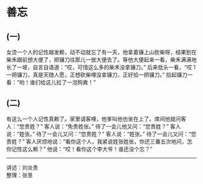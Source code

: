 # 善忘

## (一)

女烫一个人的记性越发赖，动不动就忘了有一天，他拿着镰上山砍柴呀，结果到在柴禾跟前想大便了，把镰刀往那儿一放大便去了。等他大便起来一看，柴禾满满地长了一坡，自言自语道：“哎，可惜这么多的柴禾没拿镰刀。” 后来低头一看，“哎 1 一把镰刀，真是天随人愿，正想砍柴哩没拿镰刀，正好拾一把镰刀。” 拾起镰刀一看：“哟！谁们给这儿拉了一泡狗粪！”

## (二)

有这么一个人记性真赖了。家里请客哩，他爹叫他也坐在上了。席间他就问客人：“您贵姓？” 客人说：“免贵姓张。” 待了一会儿他又问：“您贵姓？” 客人说：“姓张。” 待了一会儿又问：“您贵姓？” 客人说：“姓张。” 待了一会儿又问：“您贵姓？” 客人厌烦地说：“看你这个人，我紧说姓张姓张，你还三番五次地问，怎你记性这么赖？” 他说：“哎！看你这个李大爷！谁还没个忘？”

---

讲述：刘炎贵  
整理：张昱
